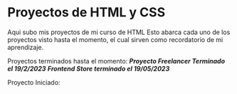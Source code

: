 # Proyectos de HTML y CSS

Aqui subo mis proyectos de mi curso de HTML
Esto abarca cada uno de los proyectos visto hasta el momento, el cual sirven
como recordatorio de mi aprendizaje.

Proyectos terminados hasta el momento:
**_Proyecto Freelancer Terminado el 19/2/2023_**
**_Frontend Store terminado el 19/05/2023_**

Proyecto Iniciado:
